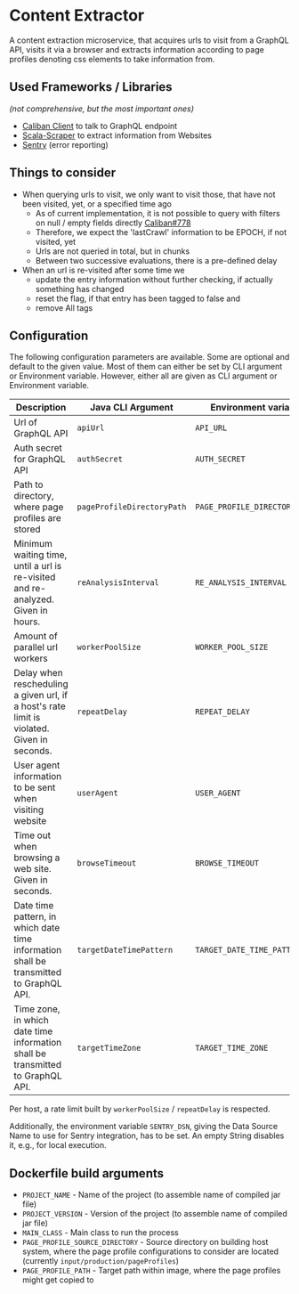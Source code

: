 # Content Extractor

A content extraction microservice, that acquires urls to visit from a GraphQL API, visits it via a browser and extracts
information according to page profiles denoting css elements to take information from.

## Used Frameworks / Libraries
_(not comprehensive, but the most important ones)_

-   [Caliban Client](https://ghostdogpr.github.io/caliban/) to talk to GraphQL endpoint
-   [Scala-Scraper](https://github.com/ruippeixotog/scala-scraper) to extract information from Websites
-   [Sentry](https://sentry.io/welcome/) (error reporting)

## Things to consider
-   When querying urls to visit, we only want to visit those, that have not been visited, yet, or a specified time ago
	-   As of current implementation, it is not possible to query with filters on null / empty fields directly [Caliban#778](https://github.com/ghostdogpr/caliban/issues/778)
	-   Therefore, we expect the 'lastCrawl' information to be EPOCH, if not visited, yet
	-   Urls are not queried in total, but in chunks
	-   Between two successive evaluations, there is a pre-defined delay
-   When an url is re-visited after some time we
	-   update the entry information without further checking, if actually something has changed
	-   reset the flag, if that entry has been tagged to false and
	-   remove All tags

## Configuration
The following configuration parameters are available.
Some are optional and default to the given value.
Most of them can either be set by CLI argument or Environment variable.
However, either all are given as CLI argument or Environment variable.

| Description | Java CLI Argument | Environment variable | Default value |
| ----------- | ----------------- | -------------------- | ------------- |
| Url of GraphQL API | `apiUrl` | `API_URL` | --- |
| Auth secret for GraphQL API | `authSecret` | `AUTH_SECRET` | --- |
| Path to directory, where page profiles are stored | `pageProfileDirectoryPath` | `PAGE_PROFILE_DIRECTORY_PATH` | --- |
| Minimum waiting time, until a url is re-visited and re-analyzed. Given in hours. | `reAnalysisInterval` | `RE_ANALYSIS_INTERVAL` | 48 hrs |
| Amount of parallel url workers | `workerPoolSize` | `WORKER_POOL_SIZE` | 100
| Delay when rescheduling a given url, if a host's rate limit is violated. Given in seconds. | `repeatDelay` | `REPEAT_DELAY` | 1s |
| User agent information to be sent when visiting website | `userAgent` | `USER_AGENT` | "CoVerifiedBot-Extractor" |
| Time out when browsing a web site. Given in seconds. | `browseTimeout` | `BROWSE_TIMEOUT` | 60s |
| Date time pattern, in which date time information shall be transmitted to GraphQL API. | `targetDateTimePattern` | `TARGET_DATE_TIME_PATTERN` | "yyyy-MM-dd'T'HH:mm:ssXXX" |
| Time zone, in which date time information shall be transmitted to GraphQL API. | `targetTimeZone` | `TARGET_TIME_ZONE` | "UTC" |

Per host, a rate limit built by `workerPoolSize` / `repeatDelay` is respected.

Additionally, the environment variable `SENTRY_DSN`, giving the Data Source Name to use for Sentry integration, has to be set.
An empty String disables it, e.g., for local execution.

## Dockerfile build arguments
-   `PROJECT_NAME` - Name of the project (to assemble name of compiled jar file)
-   `PROJECT_VERSION` - Version of the project (to assemble name of compiled jar file)
-   `MAIN_CLASS` - Main class to run the process
-   `PAGE_PROFILE_SOURCE_DIRECTORY` - Source directory on building host system, where the page profile configurations to consider are located (currently `input/production/pageProfiles`)
-   `PAGE_PROFILE_PATH` - Target path within image, where the page profiles might get copied to
